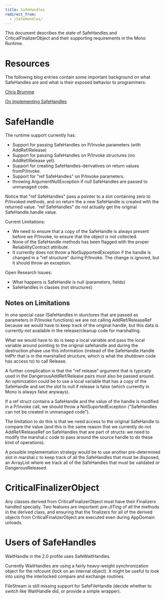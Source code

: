 ```yaml
---
title: SafeHandles
redirect_from:
  - /SafeHandles/
---
```


This document describes the state of SafeHandles and CriticalFinalizerObject and their supporting requirements in the Mono Runtime.

Resources
=========

The following blog entries contain some important background on what SafeHandles are and what is their exposed behavior to programmers:

[Chris Brumme](http://blogs.msdn.com/cbrumme/archive/2004/02/20/77460.aspx)

[On implementing SafeHandles](http://blogs.msdn.com/bclteam/archive/2005/03/15/396335.aspx)

SafeHandle
==========

The runtime support currently has:

-   Support for passing SafeHandles on P/Invoke parameters (with AddRef/Release)
-   Support for passing SafeHandles on P/Invoke structures (no AddRef/Release yet).
-   Support for creating SafeHandles-derivatives on return values fromP/Invoke.
-   Support for "ref SafeHandles" on P/Invoke parameters.
-   throwing ArgumentNullException if null SafeHandles are passed to unmanaged code.

Notice that "ref SafeHandles" pass a pointer to a slot containing zero to P/Invoked methods, and on return the a new SafeHandle is created with the returned value. "ref SafeHandles" do not actually get the original SafeHandle.handle value.

Current Limitations:

-   We need to ensure that a copy of the SafeHandle is always present before we P/Invoke, to ensure that the object is not collected.
-   None of the SafeHandle methods has been flagged with the proper ReliabilityContract attribute.
-   It currently does not throw a NotSupportedException if the handle is changed in a "ref structure" during P/Invoke. The change is ignored, but it should throw an exception.

Open Research Issues:

-   What happens is SafeHandle is null (parameters, fields)
-   SafeHandles in classes (not structures)

Notes on Limitations
--------------------

In one special case (SafeHandles in sturctures that are passed as parameters in P/Invoke functions) we are not calling AddRef/ReleaseRef because we would have to keep track of the original handle, but this data is currently not available in the release/cleanup code for marshalling.

What we would have to do is keep a local variable and pass the local variable around pointing to the original safehandle and during the destruction phase use this information (instead of the SafeHandle.Handle IntPtr that is in the marshalled structure, which is what the shutdown code has access to) to call Release.

A further complication is that the "ref release" argument that is typically used in the DangerousAddRef/Release pairs must also be passed around. An optimization could be to use a local variable that has a copy of the SafeHandle and set the slot to null if release is false (which currently in Mono is always false anyways).

If a ref struct contains a SafeHandle and the value of the handle is modified in a P/Invoke call, we should throw a NotSuportedException ("SafeHandles can not be created in unmanaged code").

The limitation to do this is that we need access to the original SafeHandle to compare the value (and this is the same reason that we currently do not AddRef/ReleaseRef on SafeHandles that are part of structs: we need to modify the marshal.c code to pass around the source handle to do these kind of operations).

A possible implementation strategy would be to use another pre-determined slot in marshal.c to keep track of all the SafeHandles that must be disposed, an ArrayList where we track all of the SafeHandles that must be validated or DangerousReleased.

CriticalFinalizerObject
=======================

Any classes derived from CriticalFinalizerObject must have their Finalizers handled specially. Two features are important: pre-JITing of all the methods in the derived class, and ensuring that the finalizers for all of the derived objects from CriticalFinalizerObject are executed even during AppDomain unloads.

Users of SafeHandles
====================

WaitHandle in the 2.0 profile uses SafeWaitHandles.

Currently WaitHandles are using a fairly heavy-weight synchronization object for the refcount (lock on an internal object). It might be useful to look into using the interlocked compare and exchange routines.

FileStream is still missing support for SafeFileHandle (decide whether to switch like WaitHandle did, or provide a simple wrapper).

